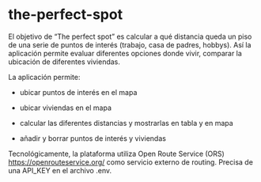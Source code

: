 # the-perfect-spot

El objetivo de “The perfect spot” es calcular a qué distancia queda un piso de una serie de puntos de interés (trabajo, casa de padres, hobbys). Así la aplicación permite evaluar diferentes opciones donde vivir, comparar la ubicación de diferentes viviendas.  

La aplicación permite:

- ubicar puntos de interés en el mapa

- ubicar viviendas en el mapa

- calcular las diferentes distancias y mostrarlas en tabla y en mapa

- añadir y borrar puntos de interés y viviendas

Tecnológicamente, la plataforma utiliza Open Route Service (ORS)  https://openrouteservice.org/ como servicio externo de routing. Precisa de una API_KEY en el archivo .env.
